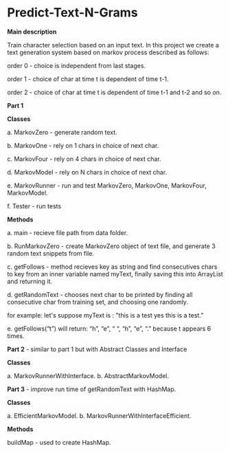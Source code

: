 # Predict-Text-N-Grams
**Main description**

Train character selection based on an input text.
In this project we create a text generation system based on markov process described as follows:

order 0 - choice is independent from last stages.

order 1 - choice of char at time t is dependent of time t-1.

order 2 - choice of char at time t is dependent of time t-1 and t-2 and so on.


**Part 1**

**Classes**

a. MarkovZero - generate random text.

b. MarkovOne - rely on 1 chars in choice of next char.

c. MarkovFour - rely on 4 chars in choice of next char.

d. MarkovModel - rely on N chars in choice of next char.

e. MarkovRunner - run and test MarkovZero, MarkovOne, MarkovFour, MarkovModel.

f. Tester - run tests

**Methods**

a. main - recieve file path from data folder.

b. RunMarkovZero - create MarkovZero object of text file, and generate 3 random text snippets from file.

c. getFollows - method recieves key as string and find consecutives chars to key from an inner variable named myText, finally saving 
this into ArrayList and returning it.

d. getRandomText - chooses next char to be printed by finding all consecutive char from training set, and choosing one randomly.

for example: 
let's suppose myText is : "this is a test yes this is a test.”

e. getFollows(“t”) will return: “h”, “e”, “ “, “h”, “e”, “.” because t appears 6 times.


**Part 2** - similar to part 1 but with Abstract Classes and Interface

**Classes**

a. MarkovRunnerWithInterface.
b. AbstractMarkovModel.


**Part 3** - improve run time of getRandomText with HashMap.

**Classes**

a. EfficientMarkovModel.
b. MarkovRunnerWithInterfaceEfficient.

**Methods**

buildMap - used to create HashMap.
